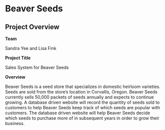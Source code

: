# Beaver Seeds

## Project Overview

**Team**

Sandra Yee and Lisa Fink

**Project Title**

Sales System for Beaver Seeds

**Overview**

Beaver Seeds is a seed store that specializes in domestic heirloom varieties. Seeds are sold from the store’s location in Corvallis, Oregon. Beaver Seeds currently sells 50,000 packets of seeds annually and expects to continue growing. A database driven website will record the quantity of seeds sold to customers to help Beaver Seeds keep track of which seeds are popular with customers. The database driven website will help Beaver Seeds decide which seeds to purchase more of in subsequent years in order to grow their business.